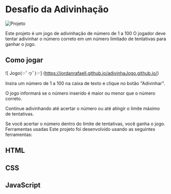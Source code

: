 # Desafio da Adivinhação
![Projeto](https://github.com/jordanrafaell/jordanrafaell/assets/61181764/ef980e5c-a79a-4739-8721-3fb2a67ed144)


Este projeto é um jogo de adivinhação de número de 1 a 100 O jogador deve tentar adivinhar o número correto em um número limitado de tentativas para ganhar o jogo.

## Como jogar
![ Jogo(☞ﾟヮﾟ)☞]
(https://jordanrafaell.github.io/adivinhaJogo.github.io/)

Insira um número de 1 a 100 na caixa de texto e clique no botão "Adivinhar".

O jogo informará se o número inserido é maior ou menor que o número correto.

Continue adivinhando até acertar o número ou até atingir o limite máximo de tentativas.

Se você acertar o número dentro do limite de tentativas, você ganha o jogo.
Ferramentas usadas
Este projeto foi desenvolvido usando as seguintes ferramentas:

## HTML
## CSS
## JavaScript
